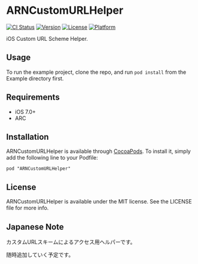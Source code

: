 # ARNCustomURLHelper

[![CI Status](http://img.shields.io/travis/xxxAIRINxxx/ARNCustomURLHelper.svg?style=flat)](https://travis-ci.org/xxxAIRINxxx/ARNCustomURLHelper)
[![Version](https://img.shields.io/cocoapods/v/ARNCustomURLHelper.svg?style=flat)](http://cocoadocs.org/docsets/ARNCustomURLHelper)
[![License](https://img.shields.io/cocoapods/l/ARNCustomURLHelper.svg?style=flat)](http://cocoadocs.org/docsets/ARNCustomURLHelper)
[![Platform](https://img.shields.io/cocoapods/p/ARNCustomURLHelper.svg?style=flat)](http://cocoadocs.org/docsets/ARNCustomURLHelper)


iOS Custom URL Scheme Helper.

## Usage

To run the example project, clone the repo, and run `pod install` from the Example directory first.

## Requirements

* iOS 7.0+
* ARC

## Installation

ARNCustomURLHelper is available through [CocoaPods](http://cocoapods.org). To install
it, simply add the following line to your Podfile:

    pod "ARNCustomURLHelper"

## License

ARNCustomURLHelper is available under the MIT license. See the LICENSE file for more info.

## Japanese Note

カスタムURLスキームによるアクセス用ヘルパーです。

随時追加していく予定です。
